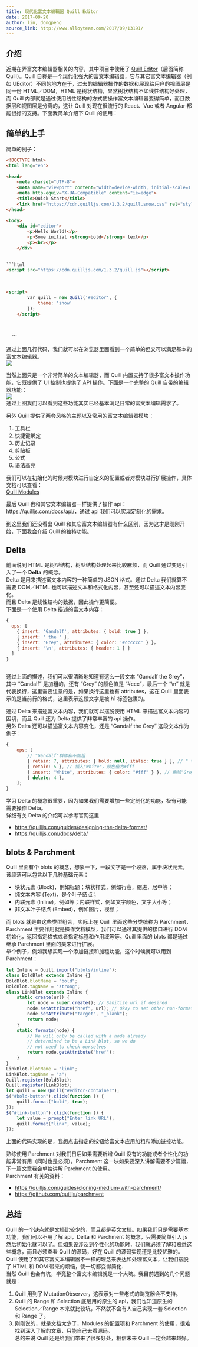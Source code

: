 ```yaml
---
title: 现代化富文本编辑器 Quill Editor
date: 2017-09-20
author: lin, dongpeng
source_link: http://www.alloyteam.com/2017/09/13191/
---
```


<!-- {% raw %} - for jekyll -->

## 介绍

近期在弄富文本编辑器相关的内容，其中项目中使用了 [Quill Editor](https://quilljs.com/)（后面简称 Quill）。Quill 自称是一个现代化强大的富文本编辑器，它与其它富文本编辑器（例如 UEditor）不同的地方在于，过去的编辑器操作的数据和展现给用户的视图层是同一份 HTML／DOM，HTML 是树状结构，显然树状结构不如线性结构好处理，而 Quill 内部就是通过使用线性结构的方式使操作富文本编辑器变得简单，而且数据层和视图层是分离的，这让 Quill 对现在很流行的 React、Vue 或者 Angular 都能很好的支持。下面我简单介绍下 Quill 的使用：  

## 简单的上手

简单的例子：

````html
<!DOCTYPE html>
<html lang="en">
 
<head>
    <meta charset="UTF-8">
    <meta name="viewport" content="width=device-width, initial-scale=1.0">
    <meta http-equiv="X-UA-Compatible" content="ie=edge">
    <title>Quick Start</title>
    <link href="https://cdn.quilljs.com/1.3.2/quill.snow.css" rel="stylesheet">
</head>
 
<body>
    <div id="editor">
        <p>Hello World!</p>
        <p>Some initial <strong>bold</strong> text</p>
        <p><br></p>
    </div>
 
    
```html
<script src="https://cdn.quilljs.com/1.3.2/quill.js"></script>
````

    

```html
<script>
        var quill = new Quill('#editor', {
            theme: 'snow'
        });
    </script>
```

 

</body>
 
</html>
 
```

通过上面几行代码，我们就可以在浏览器里面看到一个简单的但又可以满足基本的富文本编辑器。  
![](http://www.alloyteam.com/2017/09/13191/quill-editor/quick-start.png)

当然上面只是一个非常简单的文本编辑器，而 Quill 内置支持了很多富文本操作功能，它既提供了 UI 控制也提供了 API 操作。下面是一个完整的 Quill 自带的编辑器功能：  
![](http://www.alloyteam.com/2017/09/13191/quill-editor/formats.png)  
通过上图我们可以看到这些功能其实已经基本满足日常的富文本编辑需求了。

另外 Quill 提供了两套风格的主题以及常用的富文本编辑器模块：  
1. 工具栏  
2. 快捷键绑定  
3. 历史记录  
4. 剪贴板  
5. 公式  
6. 语法高亮

我们可以在初始化的时候对模块进行自定义的配置或者对模块进行扩展操作，具体文档可以查看：  
[Quill Modules](https://quilljs.com/docs/modules/)

最后 Quill 也和其它文本编辑器一样提供了操作 api：  
<https://quilljs.com/docs/api/>，通过 api 我们可以实现定制化的需求。

到这里我们还没看出 Quill 和其它富文本编辑器有什么区别，因为这才是刚刚开始，下面我会介绍 Quill 的独特功能。

## Delta

前面说到 HTML 是树型结构，树型结构处理起来比较麻烦，而 Quill 通过变通引入了一个 **Delta** 的概念。  
Delta 是用来描述富文本内容的一种简单的 JSON 格式。通过 Delta 我们就算不需要 DOM／HTML 也可以描述文本和格式化内容，甚至还可以描述文本内容变化。  
而且 Delta 是线性结构的数据，因此操作更简便。  
下面是一个使用 Delta 描述的富文本内容：

```javascript
{
  ops: [
    { insert: 'Gandalf', attributes: { bold: true } },
    { insert: ' the ' },
    { insert: 'Grey', attributes: { color: '#cccccc' } }，
    { insert: '\n', attributes: { header: 1 } }
  ]
}
 
```

通过上面的描述，我们可以很清晰地知道有这么一段文本 “Gandalf the Grey”，其中 “Gandalf” 是加粗的，还有 “Grey” 的颜色值是 “#ccc”，最后一个 “\\n” 就是代表换行，这里需要注意的是，如果换行这里也有 attributes，这在 Quill 里面表示的是当前行的格式，这里表示这段文字是被 h1 标签包裹的。

通过 Delta 来描述富文本内容，我们就可以摆脱使用 HTML 来描述富文本内容的困境，而且 Quill 还为 Delta 提供了非常丰富的 api 操作。  
另外 Delta 还可以描述富文本内容变化，还是 “Gandalf the Grey” 这段文本作为例子：

```javascript
{
    ops: [
        // "Gandalf"斜体和不加粗
        { retain: 7, attributes: { bold: null, italic: true } }, // " the "保留不变
        { retain: 5 }, // 插入"White"，颜色值为#fff
        { insert: "White", attributes: { color: "#fff" } }, // 删除"Grey"
        { delete: 4 },
    ];
}
```

学习 Delta 的概念很重要，因为如果我们需要增加一些定制化的功能，极有可能需要操作 Delta。  
详细有关 Delta 的介绍可以参考官网这里  
- <https://quilljs.com/guides/designing-the-delta-format/>  
- <https://quilljs.com/docs/delta/>

## blots & Parchment

Quill 里面有个 blots 的概念，想象一下，一段文字是一个段落，属于块状元素，该段落可以包含以下几种基础元素：  
- 块状元素 (Block)，例如标题；块状样式，例如行高，缩进，居中等；  
- 纯文本内容 (Text)，是个叶子结点；  
- 内联元素 (Inline)，例如等；内联样式，例如文字颜色，文字大小等；  
- 非文本叶子结点 (Embed)，例如图片，视频；

而 blots 就是由这些类型组合，实际上在 Quill 里面这些分类统称为 Parchment，  
Parchment 主要作用就是操作文档模型，我们可以通过其提供的接口进行 DOM 初始化，返回指定格式或者指定标签和作用域等等。Quill 里面的 blots 都是通过继承 Parchment 里面的类来进行扩展。  
举个例子，例如我想实现一个添加链接和加粗功能，这个时候就可以用到 Parchment：

```javascript
let Inline = Quill.import("blots/inline");
class BoldBlot extends Inline {}
BoldBlot.blotName = "bold";
BoldBlot.tagName = "strong";
class LinkBlot extends Inline {
    static create(url) {
        let node = super.create(); // Sanitize url if desired
        node.setAttribute("href", url); // Okay to set other non-format related attributes
        node.setAttribute("target", "_blank");
        return node;
    }
    static formats(node) {
        // We will only be called with a node already
        // determined to be a Link blot, so we do
        // not need to check ourselves
        return node.getAttribute("href");
    }
}
LinkBlot.blotName = "link";
LinkBlot.tagName = "a";
Quill.register(BoldBlot);
Quill.register(LinkBlot);
let quill = new Quill("#editor-container");
$("#bold-button").click(function () {
    quill.format("bold", true);
});
$("#link-button").click(function () {
    let value = prompt("Enter link URL");
    quill.format("link", value);
});
```

上面的代码实现的是，我想点击指定的按钮给富文本应用加粗和添加链接功能。

熟练使用 Parchment 对我们日后如果需要新增 Quill 没有的功能或者个性化的功能非常有用（同时也是必须）。Parchment 这一块如果要深入讲解需要不少篇幅，下一篇文章我会单独讲解 Parchment 的使用。  
Parchment 有关的资料：  
- <https://quilljs.com/guides/cloning-medium-with-parchment/>  
- <https://github.com/quilljs/parchment>

## 总结

Quill 的一个缺点就是文档比较少的，而且都是英文文档。如果我们只是需要基本功能，我们可以不用了解 api，Delta 和 Parchment 的概念，只需要简单引入 js 然后初始化就可以了。但如果设涉及到个性化的功能时，我们就必须了解和熟悉这些概念，而且必须查看 Quill 的源码，好在 Quill 的源码实现还是比较优雅的。  
Quill 使用了和其它富文本编辑器不一样的理念来表达和处理富文本，让我们摆脱了 HTML 和 DOM 带来的烦恼，使一切都变得简化.  
当然 Quill 也会有坑，毕竟整个富文本编辑就是一个大坑。我目前遇到的几个问题就是：  
1. Quill 用到了 MutationObserver，这表示对一些老式的浏览器会不支持。  
2. Quill 的 Range 和 Selection 底层用的原生的 api，我们也知道原生的 Selection／Range 本来就比较坑，不然就不会有人自己实现一套 Selection 和 Range 了。  
3. 刚刚说的，就是文档太少了，Modules 的配置项和 Parchment 的使用，很难找到深入了解的文章，只能自己去看源码。  
总的来说 Quill 还是给我们带来了很多好处，相信未来 Quill 一定会越来越好。


<!-- {% endraw %} - for jekyll -->